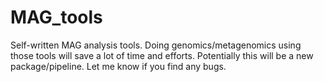 # MAG_tools
Self-written MAG analysis tools. Doing genomics/metagenomics using those tools will save a lot of time and efforts. Potentially this will be a new package/pipeline. Let me know if you find any bugs. 
